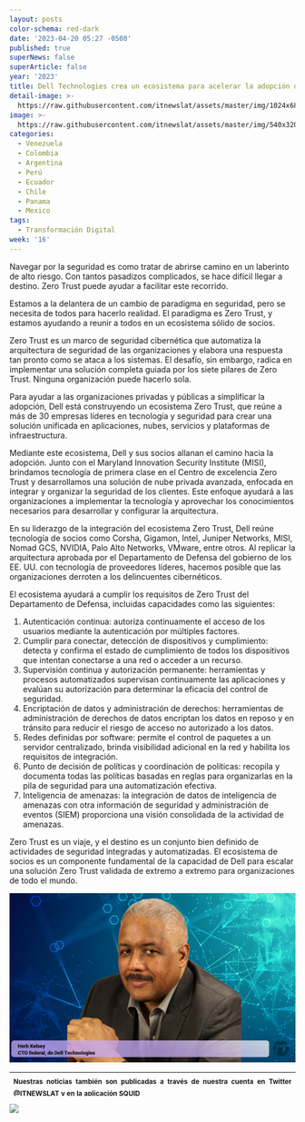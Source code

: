 ```yaml
---
layout: posts
color-schema: red-dark
date: '2023-04-20 05:27 -0500'
published: true
superNews: false
superArticle: false
year: '2023'
title: Dell Technologies crea un ecosistema para acelerar la adopción de Zero Trust
detail-image: >-
  https://raw.githubusercontent.com/itnewslat/assets/master/img/1024x680/Herb-Kelsey-g.jpg
image: >-
  https://raw.githubusercontent.com/itnewslat/assets/master/img/540x320/Herb-Kelsey-p.jpg
categories:
  - Venezuela
  - Colombia
  - Argentina
  - Perú
  - Ecuador
  - Chile
  - Panama
  - Mexico
tags:
  - Transformación Digital
week: '16'
---
```

Navegar por la seguridad es como tratar de abrirse camino en un laberinto de alto riesgo. Con tantos pasadizos complicados, se hace difícil llegar a destino. Zero Trust puede ayudar a facilitar este recorrido.

Estamos a la delantera de un cambio de paradigma en seguridad, pero se necesita de todos para hacerlo realidad. El paradigma es Zero Trust, y estamos ayudando a reunir a todos en un ecosistema sólido de socios.
 
Zero Trust es un marco de seguridad cibernética que automatiza la arquitectura de seguridad de las organizaciones y elabora una respuesta tan pronto como se ataca a los sistemas. El desafío, sin embargo, radica en implementar una solución completa guiada por los siete pilares de Zero Trust. Ninguna organización puede hacerlo sola.

Para ayudar a las organizaciones privadas y públicas a simplificar la adopción, Dell está construyendo un ecosistema Zero Trust, que reúne a más de 30 empresas líderes en tecnología y seguridad para crear una solución unificada en aplicaciones, nubes, servicios y plataformas de infraestructura.

Mediante este ecosistema, Dell y sus socios allanan el camino hacia la adopción. Junto con el Maryland Innovation Security Institute (MISI), brindamos tecnología de primera clase en el Centro de excelencia Zero Trust y desarrollamos una solución de nube privada avanzada, enfocada en integrar y organizar la seguridad de los clientes. Este enfoque ayudará a las organizaciones a implementar la tecnología y aprovechar los conocimientos necesarios para desarrollar y configurar la arquitectura. 

En su liderazgo de la integración del ecosistema Zero Trust, Dell reúne tecnología de socios como Corsha, Gigamon, Intel, Juniper Networks, MISI, Nomad GCS, NVIDIA, Palo Alto Networks, VMware, entre otros. Al replicar la arquitectura aprobada por el Departamento de Defensa del gobierno de los EE. UU.  con tecnología de proveedores líderes, hacemos posible que las organizaciones derroten a los delincuentes cibernéticos.  

El ecosistema ayudará a cumplir los requisitos de Zero Trust del Departamento de Defensa, incluidas capacidades como las siguientes: 

1. Autenticación continua: autoriza continuamente el acceso de los usuarios mediante la autenticación por múltiples factores.
1. Cumplir para conectar, detección de dispositivos y cumplimiento: detecta y confirma el estado de cumplimiento de todos los dispositivos que intentan conectarse a una red o acceder a un recurso.
1. Supervisión continua y autorización permanente: herramientas y procesos automatizados supervisan continuamente las aplicaciones y evalúan su autorización para determinar la eficacia del control de seguridad.
1. Encriptación de datos y administración de derechos: herramientas de administración de derechos de datos encriptan los datos en reposo y en tránsito para reducir el riesgo de acceso no autorizado a los datos.
1. Redes definidas por software: permite el control de paquetes a un servidor centralizado, brinda visibilidad adicional en la red y habilita los requisitos de integración.
1. Punto de decisión de políticas y coordinación de políticas: recopila y documenta todas las políticas basadas en reglas para organizarlas en la pila de seguridad para una automatización efectiva.
1. Inteligencia de amenazas: la integración de datos de inteligencia de amenazas con otra información de seguridad y administración de eventos (SIEM) proporciona una visión consolidada de la actividad de amenazas.


Zero Trust es un viaje, y el destino es un conjunto bien definido de actividades de seguridad integradas y automatizadas. El ecosistema de socios es un componente fundamental de la capacidad de Dell para escalar una solución Zero Trust validada de extremo a extremo para organizaciones de todo el mundo. 

![](https://raw.githubusercontent.com/itnewslat/assets/master/img/540x320/Herb-Kelsey-p.jpg)

<table style="height: 42px;" width="569">
<tbody>
<tr>
<td style="text-align: justify;"><sub><strong>Nuestras noticias también son publicadas a través de nuestra cuenta en Twitter <a href="https://twitter.com/itnewslat?lang=es">@ITNEWSLAT</a> y en la aplicación <a href="https://squidapp.co/en/">SQUID</a></strong></sub></td>
</tr>
</tbody>
</table>
<img src="https://tracker.metricool.com/c3po.jpg?hash=56f88a41e39ab42c063cc51676587a04"/>